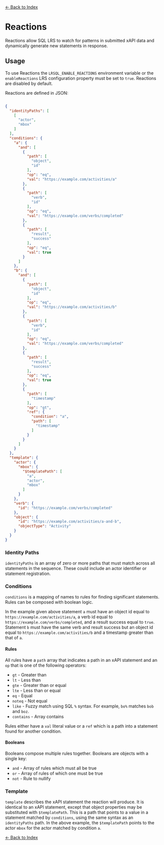 [<- Back to Index](index.md)

# Reactions

Reactions allow SQL LRS to watch for patterns in submitted xAPI data and dynamically generate new statements in response.

## Usage

To use Reactions the `LRSQL_ENABLE_REACTIONS` environment variable or the `enableReactions` LRS configuration property must be set to `true`. Reactions are disabled by default.

Reactions are defined in JSON:

``` json

{
  "identityPaths": [
    [
      "actor",
      "mbox"
    ]
  ],
  "conditions": {
    "a": {
      "and": [
        {
          "path": [
            "object",
            "id"
          ],
          "op": "eq",
          "val": "https://example.com/activities/a"
        },
        {
          "path": [
            "verb",
            "id"
          ],
          "op": "eq",
          "val": "https://example.com/verbs/completed"
        },
        {
          "path": [
            "result",
            "success"
          ],
          "op": "eq",
          "val": true
        }
      ]
    },
    "b": {
      "and": [
        {
          "path": [
            "object",
            "id"
          ],
          "op": "eq",
          "val": "https://example.com/activities/b"
        },
        {
          "path": [
            "verb",
            "id"
          ],
          "op": "eq",
          "val": "https://example.com/verbs/completed"
        },
        {
          "path": [
            "result",
            "success"
          ],
          "op": "eq",
          "val": true
        },
        {
          "path": [
            "timestamp"
          ],
          "op": "gt",
          "ref": {
            "condition": "a",
            "path": [
              "timestamp"
            ]
          }
        }
      ]
    }
  },
  "template": {
    "actor": {
      "mbox": {
        "$templatePath": [
          "a",
          "actor",
          "mbox"
        ]
      }
    },
    "verb": {
      "id": "https://example.com/verbs/completed"
    },
    "object": {
      "id": "https://example.com/activities/a-and-b",
      "objectType": "Activity"
    }
  }
}


```

### Identity Paths

`identityPaths` is an array of zero or more paths that must match across all statements in the sequence. These could include an actor identifier or statement registration.

### Conditions

`conditions` is a mapping of names to rules for finding significant statements. Rules can be composed with boolean logic.

In the example given above statement `a` must have an object id equal to `https://example.com/activities/a`, a verb id equal to `https://example.com/verbs/completed`, and a result success equal to `true`. Statement `b` must have the same verb and result success but an object id equal to `https://example.com/activities/b` and a timestamp greater than that of `a`.

#### Rules

All rules have a `path` array that indicates a path in an xAPI statement and an `op` that is one of the following operators:

* `gt` - Greater than
* `lt` - Less than
* `gte` - Greater than or equal
* `lte` - Less than or equal
* `eq` - Equal
* `noteq` - Not equal
* `like` - Fuzzy match using SQL `%` syntax. For example, `bo%` matches `bob` and `boz`.
* `contains` - Array contains

Rules either have a `val` literal value or a `ref` which is a path into a statement found for another condition.

#### Booleans

Booleans compose multiple rules together. Booleans are objects with a single key:

* `and` - Array of rules which must all be true
* `or` - Array of rules of which one must be true
* `not` - Rule to nullify

### Template

`template` describes the xAPI statement the reaction will produce. It is identical to an xAPI statement, except that object properties may be substituted with `$templatePath`. This is a path that points to a value in a statement matched by `conditions`, using the same syntax as an `identityPaths` path. In the above example, the `$templatePath` points to the actor `mbox` for the actor matched by condition `a`.

[<- Back to Index](index.md)
